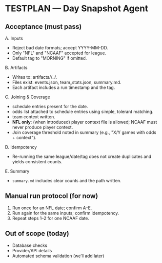 # TESTPLAN — Day Snapshot Agent

## Acceptance (must pass)
A. Inputs
  - Reject bad date formats; accept YYYY-MM-DD.
  - Only "NFL" and "NCAAF" accepted for league.
  - Default tag to "MORNING" if omitted.

B. Artifacts
  - Writes to: artifacts/<league>/<YYYY-MM-DD>_<TAG>/.
  - Files exist: events.json, team_stats.json, summary.md.
  - Each artifact includes a run timestamp and the tag.

C. Joining & Coverage
  - schedule entries present for the date.
  - odds list attached to schedule entries using simple, tolerant matching.
  - team context written.
  - **NFL only**: (when introduced) player context file is allowed; NCAAF must never produce player context.
  - Join coverage threshold noted in summary (e.g., "X/Y games with odds + context").

D. Idempotency
  - Re-running the same league/date/tag does not create duplicates and yields consistent counts.

E. Summary
  - `summary.md` includes clear counts and the path written.

## Manual run protocol (for now)
1) Run once for an NFL date; confirm A–E.
2) Run again for the same inputs; confirm idempotency.
3) Repeat steps 1–2 for one NCAAF date.

## Out of scope (today)
- Database checks
- Provider/API details
- Automated schema validation (we’ll add later)
